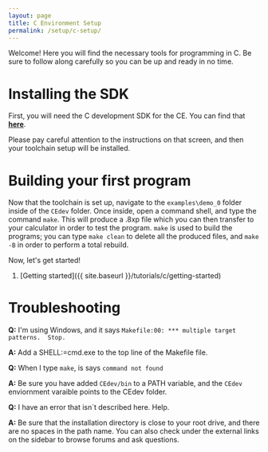 ```yaml
---
layout: page
title: C Environment Setup
permalink: /setup/c-setup/
---
```


Welcome! Here you will find the necessary tools for programming in C. Be sure to follow along carefully so you can be up and ready in no time.

# Installing the SDK

First, you will need the C development SDK for the CE. You can find that [**here**](https://github.com/CE-Programming/toolchain/releases/latest).

Please pay careful attention to the instructions on that screen, and then your toolchain setup will be installed.

# Building your first program

Now that the toolchain is set up, navigate to the `examples\demo_0` folder inside of the `CEdev` folder. Once inside, open a command shell, and type the command `make`. This will produce a .8xp file which you can then transfer to your calculator in order to test the program. `make` is used to build the programs; you can type `make clean` to delete all the produced files, and `make -B` in order to perform a total rebuild.

Now, let's get started!

1. [Getting started]({{ site.baseurl }}/tutorials/c/getting-started)

# Troubleshooting

**Q:** I'm using Windows, and it says `Makefile:00: *** multiple target patterns.  Stop.`

**A:** Add a SHELL:=cmd.exe to the top line of the Makefile file.


**Q:** When I type `make`, is says `command not found`

**A:** Be sure you have added `CEdev/bin` to a PATH variable, and the `CEdev` enviornment varaible points to the CEdev folder.


**Q:** I have an error that isn`t described here. Help.

**A:** Be sure that the installation directory is close to your root drive, and there are no spaces in the path name. You can also check under the external links on the sidebar to browse forums and ask questions.